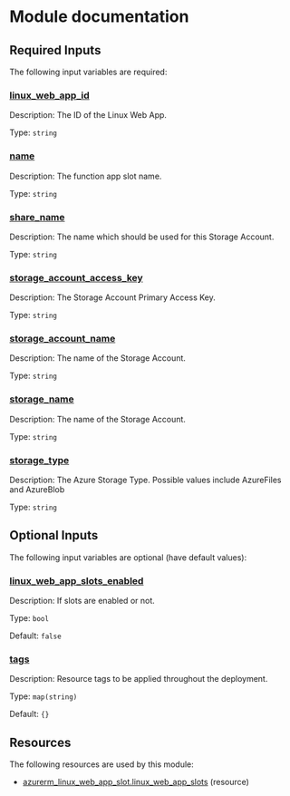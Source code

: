 # Module documentation

## Required Inputs

The following input variables are required:

### <a name="input_linux_web_app_id"></a> [linux\_web\_app\_id](#input\_linux\_web\_app\_id)

Description: The ID of the Linux Web App.

Type: `string`

### <a name="input_name"></a> [name](#input\_name)

Description: The function app slot name.

Type: `string`

### <a name="input_share_name"></a> [share\_name](#input\_share\_name)

Description: The name which should be used for this Storage Account.

Type: `string`

### <a name="input_storage_account_access_key"></a> [storage\_account\_access\_key](#input\_storage\_account\_access\_key)

Description: The Storage Account Primary Access Key.

Type: `string`

### <a name="input_storage_account_name"></a> [storage\_account\_name](#input\_storage\_account\_name)

Description: The name of the Storage Account.

Type: `string`

### <a name="input_storage_name"></a> [storage\_name](#input\_storage\_name)

Description: The name of the Storage Account.

Type: `string`

### <a name="input_storage_type"></a> [storage\_type](#input\_storage\_type)

Description: The Azure Storage Type. Possible values include AzureFiles and AzureBlob

Type: `string`

## Optional Inputs

The following input variables are optional (have default values):

### <a name="input_linux_web_app_slots_enabled"></a> [linux\_web\_app\_slots\_enabled](#input\_linux\_web\_app\_slots\_enabled)

Description: If slots are enabled or not.

Type: `bool`

Default: `false`

### <a name="input_tags"></a> [tags](#input\_tags)

Description: Resource tags to be applied throughout the deployment.

Type: `map(string)`

Default: `{}`


## Resources

The following resources are used by this module:

- [azurerm_linux_web_app_slot.linux_web_app_slots](https://registry.terraform.io/providers/hashicorp/azurerm/latest/docs/resources/linux_web_app_slot) (resource)
